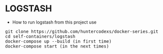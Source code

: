 # LOGSTASH

- How to run logstash from this project use

<pre>
git clone https://github.com/huntercodexs/docker-series.git .
cd self-containers/logstash
docker-compose up --build (in first time)
docker-compose start (in the next times)
</pre>
